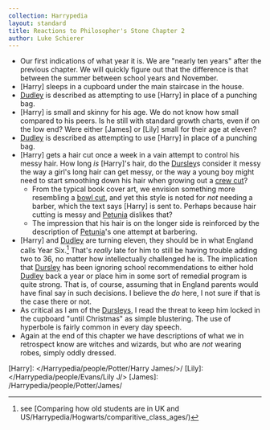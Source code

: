 ```yaml
---
collection: Harrypedia
layout: standard
title: Reactions to Philosopher's Stone Chapter 2
author: Luke Schierer
---
```


- Our first indications of what year it is. We are "nearly ten years" after the previous chapter. We will quickly figure out that the difference is that between the summer between school years and November.
- [Harry] sleeps in a cupboard under the main staircase in the house.
- [Dudley] is described as attempting to use [Harry] in place of a punching bag.
- [Harry] is small and skinny for his age. We do not know how small compared to his peers. Is he still with standard growth charts, even if on the low end? Were either [James] or [Lily] small for their age at eleven?
- [Dudley] is described as attempting to use [Harry] in place of a punching bag.
- [Harry] gets a hair cut once a week in a vain attempt to control his messy hair. How long _is_ [Harry]'s hair, do the [Dursley]s consider it messy the way a girl's long hair can get messy, or the way a young boy might need to start smoothing down his hair when growing out a [crew cut]?
  - From the typical book cover art, we envision something more resembling a [bowl cut], and yet this style is noted for _not_ needing a barber, which the text says [Harry] is sent to. Perhaps because hair cutting is messy and [Petunia] dislikes that?
  - The impression that his hair is on the longer side is reinforced by the description of [Petunia]'s one attempt at barbering.
- [Harry] and [Dudley] are turning eleven, they should be in what England calls Year Six.[^240424-2] That's _really_ late for him to still be having trouble adding two to 36, no matter how intellectually challenged he is. The implication that [Dursley] has been ignoring school recommendations to either hold [Dudley] back a year or place him in some sort of remedial program is quite strong. That is, of course, assuming that in England parents would have final say in such decisions. I believe the _do_ here, I not sure if that is the case there or not.
- As critical as I am of the [Dursleys], I read the threat to keep him locked in the cupboard "until Christmas" as simple blustering. The use of hyperbole is fairly common in every day speech.
- Again at the end of this chapter we have descriptions of what we in retrospect know are witches and wizards, but who are _not_ wearing robes, simply oddly dressed.

[Dursleys]: /Harrypedia/people/Dursley/
[Dursley]: /Harrypedia/people/Dursley/Vernon/

[^240424-2]: see [Comparing how old students are in UK and US/Harrypedia/Hogwarts/comparitive_class_ages/)

[Dudley]: /Harrypedia/people/Dursley/Dudley/
[Dursley]: /Harrypedia/people/Dursley/
[Petunia]: /Harrypedia/people/Evans/Petunia/
[bowl cut]: https://en.wikipedia.org/wiki/Bowl_cut
[crew cut]: https://en.wikipedia.org/wiki/Crew_cut
[Dudley]: /Harrypedia/people/Dursley/Dudley/
[Harry]: </Harrypedia/people/Potter/Harry James/>/
[Lily]: </Harrypedia/people/Evans/Lily J/>
[James]: /Harrypedia/people/Potter/James/
